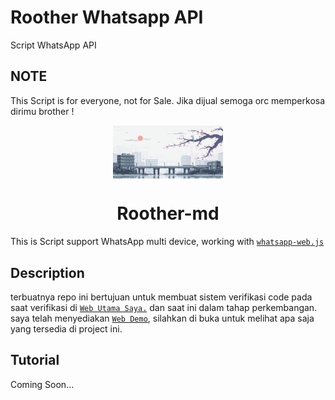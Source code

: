 # Roother Whatsapp API
Script WhatsApp API

## NOTE
This Script is for everyone, not for Sale. Jika dijual semoga orc memperkosa dirimu brother !

<p align="center">
	<img src="https://raw.githubusercontent.com/shoukosagiri-poi/shoukosagiri-poi/main/folder/gif.gif" width="35%" style="margin-left: auto;margin-right: auto;display: block;">
</p>
<h1 align="center">Roother-md</h1>

This is Script support WhatsApp multi device, working with [`whatsapp-web.js`](https://github.com/pedroslopez/whatsapp-web.js)

## Description
terbuatnya repo ini bertujuan untuk membuat sistem verifikasi code pada saat verifikasi di [`Web Utama Saya.`](https://swenson.my.id) dan saat ini dalam tahap perkembangan. saya telah menyediakan [`Web Demo`](http://roother.my.id), silahkan di buka untuk melihat apa saja yang tersedia di project ini. 

## Tutorial
Coming Soon...